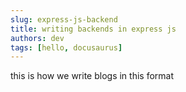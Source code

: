 ```yaml
---
slug: express-js-backend
title: writing backends in express js
authors: dev
tags: [hello, docusaurus]
---
```



this is how we write blogs in this format